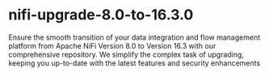 # nifi-upgrade-8.0-to-16.3.0
Ensure the smooth transition of your data integration and flow management platform from Apache NiFi Version 8.0 to Version 16.3 with our comprehensive repository. We simplify the complex task of upgrading, keeping you up-to-date with the latest features and security enhancements
